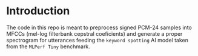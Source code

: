 # Introduction

The code in this repo is meant to preprocess signed PCM-24 samples into MFCCs
(mel-log filterbank cepstral coeficients) and generate a proper spectrogram for
utterances feeding the `keyword spotting` AI model taken from the `MLPerf Tiny`
benchmark.
